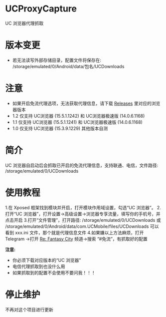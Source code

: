 # UCProxyCapture
UC 浏览器代理抓取

# 版本变更
- 若无法读写外部存储目录，配置文件将保存在: /storage/emulated/0/Android/data/包名/UCDownloads

# 注意
- 如果开启免流代理选项，无法获取代理信息，请下载 [Releases](https://github.com/unexpecteds/UCProxyCapture/releases) 里对应的浏览器版本
- 1.2 仅支持 UC浏览器 (15.5.1.1242) 和 UC浏览器极速版 (14.0.6.1168)
- 1.1 仅支持 UC浏览器 (15.5.1.1241) 和 UC浏览器极速版 (14.0.6.1168)
- 1.0 仅支持 UC浏览器 (15.3.9.1229) 其他版本自测

# 简介
UC 浏览器自启动后会抓取已开启的免流代理信息，支持联通、电信，文件路径: /storage/emulated/0/UCDownloads

# 使用教程
1.在 Xposed 框架找到模块并开启，打开模块作用域设置，勾选“UC 浏览器”。
2.打开“UC 浏览器”，打开设置→高级设置→浏览器专享流量，填写你的手机号，并点击开启
3.打开“文件管理”，打开路径: /storage/emulated/0/UCDownloads 或 /storage/emulated/0/Android/data/com.UCMobile/files/UCDownloads 可以看到 xxx.ini 文件，那个就是代理信息文件
4.如果嫌以上方法麻烦，打开 Telegram →打开 [Re: Fantasy City](https://t.me/ReFantasyCity) 频道→搜索 “#免流”，有抓取好的配置

**注意:**
- 你必须下载对应版本的“UC 浏览器”
- 电信代理抓取到也没什么用
- 如果抓取到的配置不会使用不要问我！！！

# 停止维护
不再对这个项目进行更新
